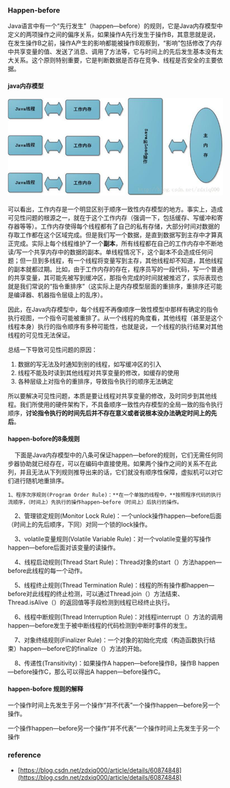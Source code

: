 ### Happen-before

Java语言中有一个“先行发生”（happen—before）的规则，它是Java内存模型中定义的两项操作之间的偏序关系，如果操作A先行发生于操作B，其意思就是说，在发生操作B之前，操作A产生的影响都能被操作B观察到，“影响”包括修改了内存中共享变量的值、发送了消息、调用了方法等，它与时间上的先后发生基本没有太大关系。这个原则特别重要，它是判断数据是否存在竞争、线程是否安全的主要依据。

#### java内存模型

#### ![](/assets/java内存模型.png)

可以看出，工作内存是一个明显区别于顺序一致性内存模型的地方。事实上，造成可见性问题的根源之一，就在于这个工作内存（强调一下，包括缓存、写缓冲和寄存器等等）。工作内存使得每个线程都有了自己的私有存储，大部分时间对数据的存取工作都在这个区域完成。但是我们写一个数据，是直到数据写到主存中才算真正完成。实际上每个线程维护了一个**副本**，所有线程都在自己的工作内存中不断地读/写一个共享内存中的数据的副本。单线程情况下，这个副本不会造成任何问题；但一旦到多线程，有一个线程将变量写到主存，其他线程却不知道，其他线程的副本就都过期。比如，由于工作内存的存在，程序员写的一段代码，写一个普通的共享变量，其可能先被写到缓冲区，那指令完成的时间就被推迟了，实际表现也就是我们常说的“指令重排序”（这实际上是内存模型层面的重排序，重排序还可能是编译器、机器指令层级上的乱序）。

因此，在Java内存模型中，每个线程不再像顺序一致性模型中那样有确定的指令执行视图，一个指令可能被重排了。从一个线程的角度看，其他线程（甚至是这个线程本身）执行的指令顺序有多种可能性，也就是说，一个线程的执行结果对其他线程的可见性无法保证。

总结一下导致可见性问题的原因：

1. 数据的写无法及时通知到别的线程，如写缓冲区的引入
2. 线程不能及时读到其他线程对共享变量的修改，如缓存的使用
3. 各种层级上对指令的重排序，导致指令执行的顺序无法确定

所以要解决可见性问题，本质是要让线程对共享变量的修改，及时同步到其他线程。我们所使用的硬件架构下，不具备顺序一致性内存模型的全局一致的指令执行顺序，**讨论指令执行的时间先后并不存在意义或者说根本没办法确定时间上的先后**。

#### happen-bofore的8条规则

    下面是Java内存模型中的八条可保证happen—before的规则，它们无需任何同步器协助就已经存在，可以在编码中直接使用。如果两个操作之间的关系不在此列，并且无法从下列规则推导出来的话，它们就没有顺序性保障，虚拟机可以对它们进行随机地重排序。

    1、程序次序规则(Program Order Rule)：**在一个单独的线程中，**按照程序代码的执行流顺序，（时间上）先执行的操作happen—before（时间上）后执行的操作。

    2、管理锁定规则(Monitor Lock Rule)：一个unlock操作happen—before后面（时间上的先后顺序，下同）对同一个锁的lock操作。

    3、volatile变量规则(Volatile Variable Rule)：对一个volatile变量的写操作happen—before后面对该变量的读操作。

    4、线程启动规则(Thread Start Rule)：Thread对象的start（）方法happen—before此线程的每一个动作。

    5、线程终止规则(Thread Termination Rule)：线程的所有操作都happen—before对此线程的终止检测，可以通过Thread.join（）方法结束、Thread.isAlive（）的返回值等手段检测到线程已经终止执行。

    6、线程中断规则(Thread Interruption Rule)：对线程interrupt（）方法的调用happen—before发生于被中断线程的代码检测到中断时事件的发生。

    7、对象终结规则(Finalizer Rule)：一个对象的初始化完成（构造函数执行结束）happen—before它的finalize（）方法的开始。

    8、传递性(Transitivity)：如果操作A happen—before操作B，操作B happen—before操作C，那么可以得出A happen—before操作C。  


#### happen-bofore 规则的解释

一个操作时间上先发生于另一个操作“并不代表”一个操作happen—before另一个操作。

一个操作happen—before另一个操作“并不代表”一个操作时间上先发生于另一个操作

### reference

* [https://blog.csdn.net/zdxiq000/article/details/60874848](https://blog.csdn.net/zdxiq000/article/details/60874848) 



